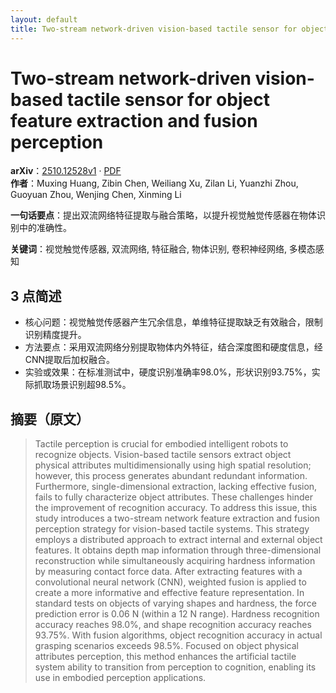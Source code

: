 ```yaml
---
layout: default
title: Two-stream network-driven vision-based tactile sensor for object feature extraction and fusion perception
---
```


# Two-stream network-driven vision-based tactile sensor for object feature extraction and fusion perception
**arXiv**：[2510.12528v1](https://arxiv.org/abs/2510.12528) · [PDF](https://arxiv.org/pdf/2510.12528.pdf)  
**作者**：Muxing Huang, Zibin Chen, Weiliang Xu, Zilan Li, Yuanzhi Zhou, Guoyuan Zhou, Wenjing Chen, Xinming Li  

**一句话要点**：提出双流网络特征提取与融合策略，以提升视觉触觉传感器在物体识别中的准确性。

**关键词**：视觉触觉传感器, 双流网络, 特征融合, 物体识别, 卷积神经网络, 多模态感知

## 3 点简述
- 核心问题：视觉触觉传感器产生冗余信息，单维特征提取缺乏有效融合，限制识别精度提升。
- 方法要点：采用双流网络分别提取物体内外特征，结合深度图和硬度信息，经CNN提取后加权融合。
- 实验或效果：在标准测试中，硬度识别准确率98.0%，形状识别93.75%，实际抓取场景识别超98.5%。

## 摘要（原文）

> Tactile perception is crucial for embodied intelligent robots to recognize
> objects. Vision-based tactile sensors extract object physical attributes
> multidimensionally using high spatial resolution; however, this process
> generates abundant redundant information. Furthermore, single-dimensional
> extraction, lacking effective fusion, fails to fully characterize object
> attributes. These challenges hinder the improvement of recognition accuracy. To
> address this issue, this study introduces a two-stream network feature
> extraction and fusion perception strategy for vision-based tactile systems.
> This strategy employs a distributed approach to extract internal and external
> object features. It obtains depth map information through three-dimensional
> reconstruction while simultaneously acquiring hardness information by measuring
> contact force data. After extracting features with a convolutional neural
> network (CNN), weighted fusion is applied to create a more informative and
> effective feature representation. In standard tests on objects of varying
> shapes and hardness, the force prediction error is 0.06 N (within a 12 N
> range). Hardness recognition accuracy reaches 98.0%, and shape recognition
> accuracy reaches 93.75%. With fusion algorithms, object recognition accuracy in
> actual grasping scenarios exceeds 98.5%. Focused on object physical attributes
> perception, this method enhances the artificial tactile system ability to
> transition from perception to cognition, enabling its use in embodied
> perception applications.


